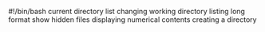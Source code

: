 #!/bin/bash
current directory
list
changing working directory
listing long format
show hidden files
displaying numerical contents
creating a directory

